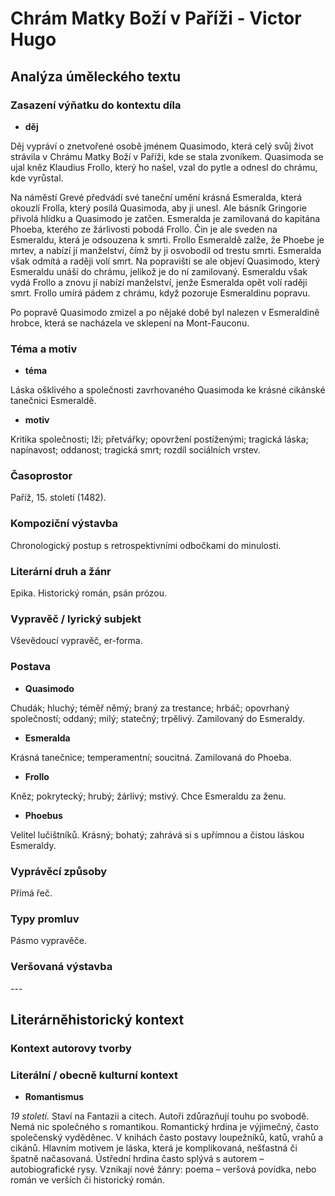 # Chrám Matky Boží v Paříži - Victor Hugo

## Analýza úměleckého textu

### Zasazení výňatku do kontextu díla

- **děj**

Děj vypráví o znetvořené osobě jménem Quasimodo, která celý svůj život strávila v Chrámu Matky Boží v Paříži, kde se stala zvoníkem. Quasimoda se ujal kněz Klaudius Frollo, který ho našel, vzal do pytle a odnesl do chrámu, kde vyrůstal.

Na náměstí Grevé předvádí své taneční umění krásná Esmeralda, která okouzlí Frolla, který posílá Quasimoda, aby ji unesl. Ale básník Gringorie přivolá hlídku a Quasimodo je zatčen. Esmeralda je zamilovaná do kapitána Phoeba, kterého ze žárlivosti pobodá Frollo. Čin je ale sveden na Esmeraldu, která je odsouzena k smrti. Frollo Esmeraldě zalže, že Phoebe je mrtev, a nabízí jí manželství, čímž by ji osvobodil od trestu smrti. Esmeralda však odmítá a raději volí smrt. Na popravišti se ale objeví Quasimodo, který Esmeraldu unáší do chrámu, jelikož je do ní zamilovaný. Esmeraldu však vydá Frollo a znovu jí nabízí manželství, jenže Esmeralda opět volí raději smrt. Frollo umírá pádem z chrámu, když pozoruje Esmeraldinu popravu.

Po popravě Quasimodo zmizel a po nějaké době byl nalezen v Esmeraldině hrobce, která se nacházela ve sklepení na Mont-Fauconu.

### Téma a motiv

- **téma**

Láska ošklivého a společnosti zavrhovaného Quasimoda ke krásné cikánské tanečnici Esmeraldě.

- **motiv**

Kritika společnosti; lži; přetvářky; opovržení postíženými; tragická láska; napínavost; oddanost; tragická smrt; rozdíl sociálních vrstev.

### Časoprostor

Paříž, 15. století (1482).

### Kompoziční výstavba

Chronologický postup s retrospektivními odbočkami do minulosti.

### Literární druh a žánr

Epika. Historický román, psán prózou.

### Vypravěč / lyrický subjekt

Vševědoucí vypravěč, er-forma.

### Postava

- **Quasimodo**

Chudák; hluchý; téměř němý; braný za trestance; hrbáč; opovrhaný společností; oddaný; milý; statečný; trpělivý. Zamilovaný do Esmeraldy. 

- **Esmeralda**

Krásná tanečnice; temperamentní; soucitná. Zamilovaná do Phoeba.

- **Frollo**

Kněz; pokrytecký; hrubý; žárlivý; mstivý. Chce Esmeraldu za ženu.

- **Phoebus**

Velitel lučištníků. Krásný; bohatý; zahrává si s upřímnou a čistou láskou Esmeraldy.

### Vyprávěcí způsoby

Přímá řeč.

### Typy promluv

Pásmo vypravěče.

### Veršovaná výstavba

\-\-\-

## Literárněhistorický kontext

### Kontext autorovy tvorby

### Literální / obecně kulturní kontext

- **Romantismus**

*19 století.* Staví na Fantazii a citech. Autoři zdůrazňují touhu po svobodě. Nemá nic společného s romantikou. Romantický hrdina je výjimečný, často společenský vyděděnec. V knihách často postavy loupežníků, katů, vrahů a cikánů. Hlavním motivem je láska, která je komplikovaná, nešťastná či špatně načasovaná. Ústřední hrdina často splývá s autorem – autobiografické rysy. Vznikají nové žánry: poema – veršová povídka, nebo román ve verších či historický román. 
